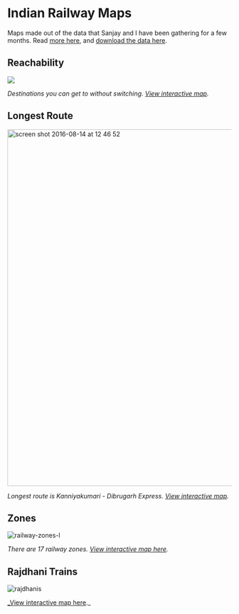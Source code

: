 # Indian Railway Maps

Maps made out of the data that Sanjay and I have been gathering for a few months. Read [more here](http://sajjad.in/2016/08/gathering-indian-railways-data/), and [download the data here](https://github.com/datameet/railways).

## Reachability

![](https://cloud.githubusercontent.com/assets/371666/17468895/c7e693ac-5d49-11e6-9418-97fc65ee2d31.png)

_Destinations you can get to without switching. [View interactive map](http://geohacker.in/railways/reachability.html#4/22.32/78.36)._

## Longest Route

<img width="800" alt="screen shot 2016-08-14 at 12 46 52" src="https://cloud.githubusercontent.com/assets/371666/17647753/396325cc-621d-11e6-82ff-762a5bbb0d89.png">

_Longest route is Kanniyakumari - Dibrugarh Express. [View interactive map](http://geohacker.in/railways/longest.html#4.01/22.515/79.441)._

## Zones

![railway-zones-l](https://cloud.githubusercontent.com/assets/371666/17647762/6dc7f5f4-621d-11e6-8ba4-08a3b7fd0a5e.gif)

_There are 17 railway zones. [View interactive map here](http://geohacker.in/railways/zones.html#4/22.33/77.25)._


## Rajdhani Trains

![rajdhanis](https://cloud.githubusercontent.com/assets/371666/17647779/004aa3fe-621e-11e6-85fe-b4da81ba0465.png)

[_View interactive map here](https://api.mapbox.com/styles/v1/geohacker/cirsvvors0004gwkln6farig2.html?fresh=true&title=true&access_token=pk.eyJ1IjoiZ2VvaGFja2VyIiwiYSI6ImFIN0hENW8ifQ.GGpH9gLyEg0PZf3NPQ7Vrg#4.1/23.081/79.876)._